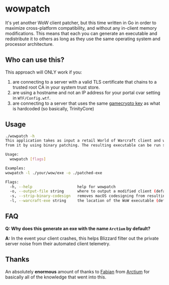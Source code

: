 # wowpatch
It's yet another WoW client patcher, but this time written in Go in order to maximize cross-platform
compatibility, and without any in-client memory modifications. This means that each you can generate
an executable and redistribute it to others as long as they use the same operating system and processor
architecture.

## Who can use this?
This approach will ONLY work if you:
1. are connecting to a server with a valid TLS certificate that chains to a trusted root CA
in your system trust store.
1. are using a hostname and not an IP address for your portal cvar setting in `WTF/Config.wtf`.
1. are connecting to a server that uses the same [gamecrypto key](https://github.com/TrinityCore/TrinityCore/blob/343f637435cc97ddedd725945cbad417c8f14391/src/server/game/Server/Packets/AuthenticationPackets.cpp#L221) as what is hardcoded (so basically, TrinityCore)

## Usage
```bash
./wowpatch -h
This application takes as input a retail World of Warcraft client and will generate a modified executable
from it by using binary patching. The resulting executable can be run safely and connect to private servers.

Usage:
  wowpatch [flags]

Examples:
wowpatch -l ./your/wow/exe -o ./patched-exe

Flags:
  -h, --help                    help for wowpatch
  -o, --output-file string      where to output a modified client (default "Arctium")
  -s, --strip-binary-codesign   removes macOS codesigning from resulting binary (default true)
  -l, --warcraft-exe string     the location of the WoW executable (default "/Applications/World of Warcraft/_retail_/World of Warcraft.app/Contents/MacOS/World of Warcraft")
```

## FAQ
**Q: Why does this generate an exe with the name `Arctium` by default?**

**A:** In the event your client crashes, this helps Blizzard filter out the private server noise from
their automated client telemetry. 

## Thanks
An absolutely **enormous** amount of thanks to [Fabian](https://github.com/Fabi) from [Arctium](https://arctium.io/) for basically
all of the knowledge that went into this.